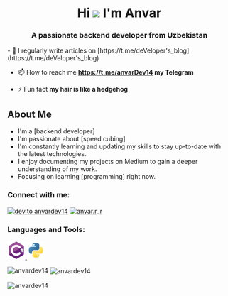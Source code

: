 <h1 align="center">Hi <img src="https://media3.giphy.com/media/v1.Y2lkPTc5MGI3NjExZzhueHo4czVlNGpiZm0xZXhwcXZuZnVsZ3k2ODg1bXVtZTZoOWg0NCZlcD12MV9pbnRlcm5hbF9naWZfYnlfaWQmY3Q9cw/gM5qFksULw54NMWyry/giphy.webp" width="50px"> I'm Anvar</h1>
<h3 align="center">A passionate backend developer from Uzbekistan</h3>
- 📝 I regularly write articles on [https://t.me/deVeloper's_blog](https://t.me/deVeloper's_blog)

- 📫 How to reach me **https://t.me/anvarDev14 my Telegram**

- ⚡ Fun fact **my hair is like a hedgehog**

<div id="bio">
  <h2>About Me</h2>
  <ul>
    <li>I'm a [backend developer] </li>
    <li>I'm passionate about [speed cubing]</li>
    <li>I'm constantly learning and updating my skills to stay up-to-date with the latest technologies.</li> 
    <li>I enjoy documenting my projects on Medium to gain a deeper understanding of my work.</li>
    <li>Focusing on learning [programming] right now.</li>
  </ul>
</div>

<h3 align="left">Connect with me:</h3>
<p align="left">
<a href="https://dev.to/dev.to anvardev14" target="blank"><img align="center" src="https://raw.githubusercontent.com/rahuldkjain/github-profile-readme-generator/master/src/images/icons/Social/devto.svg" alt="dev.to anvardev14" height="30" width="40" /></a>
<a href="https://instagram.com/anvar.r_r" target="blank"><img align="center" src="https://raw.githubusercontent.com/rahuldkjain/github-profile-readme-generator/master/src/images/icons/Social/instagram.svg" alt="anvar.r_r" height="30" width="40" /></a>
</p>

<h3 align="left">Languages and Tools:</h3>
<p align="left"> <a href="https://www.w3schools.com/cs/" target="_blank" rel="noreferrer"> <img src="https://raw.githubusercontent.com/devicons/devicon/master/icons/csharp/csharp-original.svg" alt="csharp" width="40" height="40"/> </a> <a href="https://www.python.org" target="_blank" rel="noreferrer"> <img src="https://raw.githubusercontent.com/devicons/devicon/master/icons/python/python-original.svg" alt="python" width="40" height="40"/> </a> </p>

<p><img align="left" src="https://github-readme-stats.vercel.app/api/top-langs?username=anvardev14&show_icons=true&locale=en&layout=compact" alt="anvardev14" /></p>

<p>&nbsp;<img align="center" src="https://github-readme-stats.vercel.app/api?username=anvardev14&show_icons=true&locale=en" alt="anvardev14" /></p>

<p><img align="center" src="https://github-readme-streak-stats.herokuapp.com/?user=anvardev14&" alt="anvardev14" /></p>
